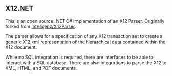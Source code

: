 X12.NET
-------

This is an open source .NET C# implementation of an X12 Parser. Originally forked from [Inteligenz/X12Parser](https://github.com/Inteligenz/X12Parser).

The parser allows for a specification of any X12 transaction set to create a generic X12 xml representation of the hierarchical data contained within the X12 document.

While no SQL integration is required, there are interfaces to be able to interact with a SQL database. There are also integrations to parse the X12 to XML, HTML, and PDF documents.
